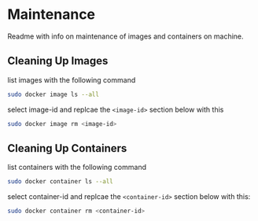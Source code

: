 # Maintenance #

Readme with info on maintenance of images and containers on machine.

## Cleaning Up Images ##

list images with the following command

```sh
sudo docker image ls --all
```

select image-id and replcae the `<image-id>` section below with this

```sh
sudo docker image rm <image-id>
```

## Cleaning Up Containers ##

list containers with the following command

```sh
sudo docker container ls --all
```

select container-id and replcae the `<container-id>` section below with this:


```sh
sudo docker container rm <container-id>
```
